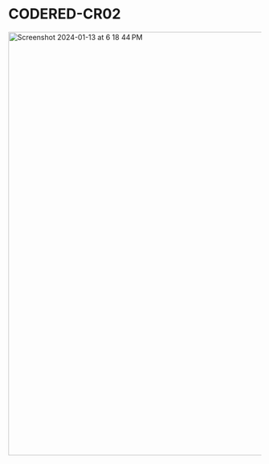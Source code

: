 # CODERED-CR02

<img width="844" alt="Screenshot 2024-01-13 at 6 18 44 PM" src="https://github.com/gautamshettyy/CODERED-CR02/assets/97678964/f59d052d-08a0-4838-a2f1-30fe4ce923d7">

